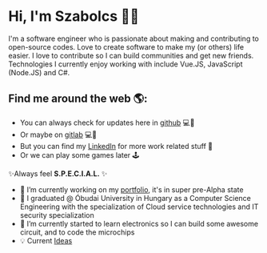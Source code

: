 # Hi, I'm Szabolcs 👨‍💻

I'm a software engineer who is passionate about making and contributing to open-source codes. Love to create software to make my (or others) life easier. I love to contribute so I can build communities and get new friends.  
Technologies I currently enjoy working with include Vue.JS, JavaScript (Node.JS) and C#.

## Find me around the web 🌎:
- You can always check for updates here in [github](https://github.com/gartou) 💻💾
- Or maybe on [gitlab](https://gitlab.com/gartou) 💻💾
- But you can find my [LinkedIn](https://www.linkedin.com/in/szabolcs-m%C3%A9sz%C3%A1ros-93b693147/) for more work related stuff 💼
- Or we can play some games later 🕹️

✨Always feel **S.P.E.C.I.A.L.** ✨

- 🔭 I’m currently working on my [portfolio](https://github.com/gartou/portfolio), it's in super pre-Alpha state
- 🏫 I graduated @ Óbudai University in Hungary as a Computer Science Engineering with the specialization of Cloud service technologies and IT security specialization
- 📖 I’m currently started to learn electronics so I can build some awesome circuit, and to code the microchips
- 💡 Current [Ideas](https://github.com/gartou/ProjectIdeas)
